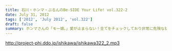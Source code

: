 ```yaml
---
title: 石川・ホンマ・ぶるんのBe-SIDE Your Life! vol.322-2
date: July 31, 2012
tags: ['2012', 'July 2012', 'vol.322']
draft: false
summary: ホンマさんの「モー娘。」愛が止まらない！全てをチェックしており非常に危険な状態にあるかと 思われます。NAMAE
---
```


http://project-phi.ddo.jp/ishikawa/ishikawa322_2.mp3